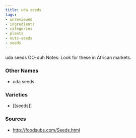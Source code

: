 ```yaml
---
title: uda seeds
tags:
- unreviewed
- ingredients
- categories
- plants
- nuts-seeds
- seeds
---
```

uda seeds OO-duh Notes: Look for these in African markets.

### Other Names

* uda seeds

### Varieties

* [[seeds]]

### Sources
* http://foodsubs.com/Seeds.html
